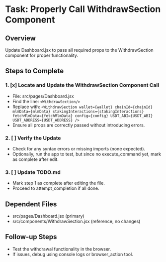 # Task: Properly Call WithdrawSection Component

## Overview
Update Dashboard.jsx to pass all required props to the WithdrawSection component for proper functionality.

## Steps to Complete

### 1. [x] Locate and Update the WithdrawSection Component Call
- File: src/pages/Dashboard.jsx
- Find the line: `<WithdrawSection/>`
- Replace with: `<WithdrawSection wallet={wallet} chainId={chainId} mlmData={mlmData} stakingInteractions={stakingInteractions} fetchMlmData={fetchMlmData} config={config} USDT_ABI={USDT_ABI} USDT_ADDRESS={USDT_ADDRESS} />`
- Ensure all props are correctly passed without introducing errors.

### 2. [ ] Verify the Update
- Check for any syntax errors or missing imports (none expected).
- Optionally, run the app to test, but since no execute_command yet, mark as complete after edit.

### 3. [ ] Update TODO.md
- Mark step 1 as complete after editing the file.
- Proceed to attempt_completion if all done.

## Dependent Files
- src/pages/Dashboard.jsx (primary)
- src/components/WithdrawSection.jsx (reference, no changes)

## Follow-up Steps
- Test the withdrawal functionality in the browser.
- If issues, debug using console logs or browser_action tool.
